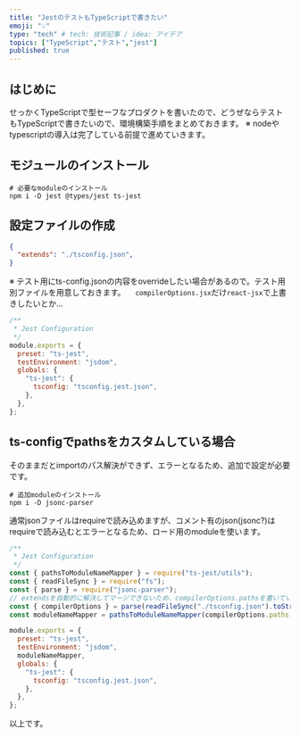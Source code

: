 ```yaml
---
title: "JestのテストもTypeScriptで書きたい"
emoji: "💡"
type: "tech" # tech: 技術記事 / idea: アイデア
topics: ["TypeScript","テスト","jest"]
published: true
---
```

## はじめに
せっかくTypeScriptで型セーフなプロダクトを書いたので、どうぜならテストもTypeScriptで書きたいので、環境構築手順をまとめておきます。
※ nodeやtypescriptの導入は完了している前提で進めていきます。

## モジュールのインストール
```sh:console
# 必要なmoduleのインストール
npm i -D jest @types/jest ts-jest
```

## 設定ファイルの作成
```js:tsconfig.jest.json
{
  "extends": "./tsconfig.json",
}

```
※ テスト用にts-config.jsonの内容をoverrideしたい場合があるので。テスト用別ファイルを用意しておきます。
　`compilerOptions.jsx`だけ`react-jsx`で上書きしたいとか...

```js:jest.config.js
/**
 * Jest Configuration
 */
module.exports = {
  preset: "ts-jest",
  testEnvironment: "jsdom",
  globals: {
    "ts-jest": {
      tsconfig: "tsconfig.jest.json",
    },
  },
};

```
## ts-configでpathsをカスタムしている場合
そのままだとimportのパス解決ができず、エラーとなるため、追加で設定が必要です。

```sh:console
# 追加moduleのインストール
npm i -D jsonc-parser
```
通常jsonファイルはrequireで読み込めますが、コメント有のjson(jsonc?)はrequireで読み込むとエラーとなるため、ロード用のmoduleを使います。
```js:jest.config.js
/**
 * Jest Configuration
 */
const { pathsToModuleNameMapper } = require("ts-jest/utils");
const { readFileSync } = require("fs");
const { parse } = require("jsonc-parser");
// extendsを自動的に解決してマージできないため、compilerOptions.pathsを書いているファイルを指定する
const { compilerOptions } = parse(readFileSync("./tsconfig.json").toString());
const moduleNameMapper = pathsToModuleNameMapper(compilerOptions.paths, { prefix: "<rootDir>/" });

module.exports = {
  preset: "ts-jest",
  testEnvironment: "jsdom",
  moduleNameMapper,
  globals: {
    "ts-jest": {
      tsconfig: "tsconfig.jest.json",
    },
  },
};

```

以上です。
